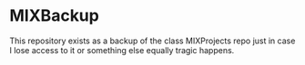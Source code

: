 # MIXBackup
This repository exists as a backup of the class MIXProjects repo just in case I lose access to it or something else equally tragic happens.
